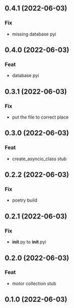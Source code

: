 ## 0.4.1 (2022-06-03)

### Fix

- missing database pyi

## 0.4.0 (2022-06-03)

### Feat

- database pyi

## 0.3.1 (2022-06-03)

### Fix

- put the file to correct place

## 0.3.0 (2022-06-03)

### Feat

- create_asyncio_class stub

## 0.2.2 (2022-06-03)

### Fix

- poetry build

## 0.2.1 (2022-06-03)

### Fix

- __init__.py to __init__.pyi

## 0.2.0 (2022-06-03)

### Feat

- motor collection stub

## 0.1.0 (2022-06-03)
